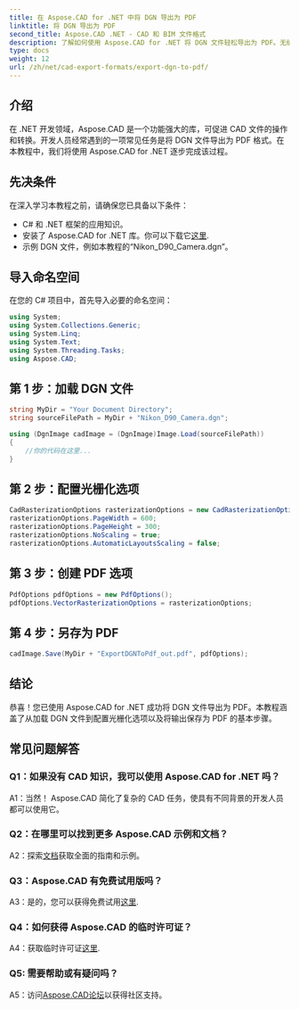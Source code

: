 ```yaml
---
title: 在 Aspose.CAD for .NET 中将 DGN 导出为 PDF
linktitle: 将 DGN 导出为 PDF
second_title: Aspose.CAD .NET - CAD 和 BIM 文件格式
description: 了解如何使用 Aspose.CAD for .NET 将 DGN 文件轻松导出为 PDF。无缝 CAD 文件操作的分步指南。
type: docs
weight: 12
url: /zh/net/cad-export-formats/export-dgn-to-pdf/
---
```

## 介绍

在 .NET 开发领域，Aspose.CAD 是一个功能强大的库，可促进 CAD 文件的操作和转换。开发人员经常遇到的一项常见任务是将 DGN 文件导出为 PDF 格式。在本教程中，我们将使用 Aspose.CAD for .NET 逐步完成该过程。

## 先决条件

在深入学习本教程之前，请确保您已具备以下条件：

- C# 和 .NET 框架的应用知识。
- 安装了 Aspose.CAD for .NET 库。你可以下载它[这里](https://releases.aspose.com/cad/net/).
- 示例 DGN 文件，例如本教程的“Nikon_D90_Camera.dgn”。

## 导入命名空间

在您的 C# 项目中，首先导入必要的命名空间：

```csharp
using System;
using System.Collections.Generic;
using System.Linq;
using System.Text;
using System.Threading.Tasks;
using Aspose.CAD;
```

## 第 1 步：加载 DGN 文件

```csharp
string MyDir = "Your Document Directory";
string sourceFilePath = MyDir + "Nikon_D90_Camera.dgn";

using (DgnImage cadImage = (DgnImage)Image.Load(sourceFilePath))
{
    //你的代码在这里...
}
```

## 第 2 步：配置光栅化选项

```csharp
CadRasterizationOptions rasterizationOptions = new CadRasterizationOptions();
rasterizationOptions.PageWidth = 600;
rasterizationOptions.PageHeight = 300;
rasterizationOptions.NoScaling = true;
rasterizationOptions.AutomaticLayoutsScaling = false;
```

## 第 3 步：创建 PDF 选项

```csharp
PdfOptions pdfOptions = new PdfOptions();
pdfOptions.VectorRasterizationOptions = rasterizationOptions;
```

## 第 4 步：另存为 PDF

```csharp
cadImage.Save(MyDir + "ExportDGNToPdf_out.pdf", pdfOptions);
```

## 结论

恭喜！您已使用 Aspose.CAD for .NET 成功将 DGN 文件导出为 PDF。本教程涵盖了从加载 DGN 文件到配置光栅化选项以及将输出保存为 PDF 的基本步骤。

## 常见问题解答

### Q1：如果没有 CAD 知识，我可以使用 Aspose.CAD for .NET 吗？

A1：当然！ Aspose.CAD 简化了复杂的 CAD 任务，使具有不同背景的开发人员都可以使用它。

### Q2：在哪里可以找到更多 Aspose.CAD 示例和文档？

 A2：探索[文档](https://reference.aspose.com/cad/net/)获取全面的指南和示例。

### Q3：Aspose.CAD 有免费试用版吗？

A3：是的，您可以获得免费试用[这里](https://releases.aspose.com/).

### Q4：如何获得 Aspose.CAD 的临时许可证？

 A4：获取临时许可证[这里](https://purchase.aspose.com/temporary-license/).

### Q5: 需要帮助或有疑问吗？

A5：访问[Aspose.CAD论坛](https://forum.aspose.com/c/cad/19)以获得社区支持。